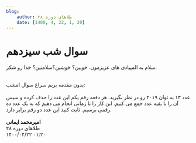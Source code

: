 ```yaml
---
blog:
    author: طلاهای دوره ۲۸
    date: [1400, 4, 22, 1, 20]
---
```

# سوال شب سیزدهم

<div class="cnt">
<p>سلام به المپیادی های عزیزمون. خوبین؟ خوشین؟‌سلامتین؟ خدا رو شکر.</p>
<div> </div>
<div>بدون مقدمه بریم سراغ سوال امشب:
</div>
<div> </div>
<div>عدد ۱۳ به توان ۲۰۱۹ رو در نظر بگیرید. هر دفعه رقم یکم این عدد را حذف کرده و سپس آن را با بقیه عدد جمع می کنیم. این کار را تا زمانی انجام می دهیم که به یک عدد ده رقمی برسیم. ثابت کنید این عدد دو رقم برابر دارد.</div>
<div> </div>
<div><b>امیرمحمد ایمانی</b></div>
</div>

<div class="blog-info">
    <div class="blog-author">طلاهای دوره ۲۸</div>
    <div class="blog-date">۱۴۰۰/۰۴/۲۲ ۰۱:۲۰</div>
</div>

